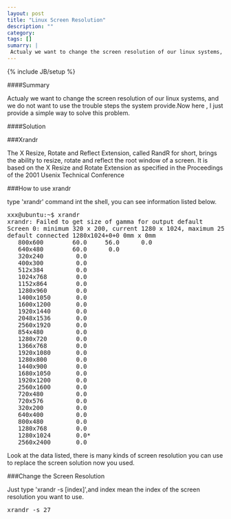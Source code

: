 ```yaml
---
layout: post
title: "Linux Screen Resolution"
description: ""
category: 
tags: []
sumarry: |
 Actualy we want to change the screen resolution of our linux systems, and we do not want to use the trouble steps the system provide.Now here , I just provide a simple way to solve this problem.
---
```

{% include JB/setup %}


####Summary

 Actualy we want to change the screen resolution of our linux systems, and we do not want to use the trouble steps the system provide.Now here , I just provide a simple way to solve this problem.


####Solution

###Xrandr

The X Resize, Rotate and Reflect Extension, called RandR for short,
brings the ability to resize, rotate and reflect the root window of a
screen. It is based on the X Resize and Rotate Extension as specified
in the Proceedings of the 2001 Usenix Technical Conference


###How to use xrandr

type 'xrandr' command int the shell, you can see information listed below.

<pre class="brush: js;">
xxx@ubuntu:~$ xrandr 
xrandr: Failed to get size of gamma for output default
Screen 0: minimum 320 x 200, current 1280 x 1024, maximum 2560 x 2400
default connected 1280x1024+0+0 0mm x 0mm
   800x600        60.0     56.0      0.0  
   640x480        60.0      0.0  
   320x240         0.0  
   400x300         0.0  
   512x384         0.0  
   1024x768        0.0  
   1152x864        0.0  
   1280x960        0.0  
   1400x1050       0.0  
   1600x1200       0.0  
   1920x1440       0.0  
   2048x1536       0.0  
   2560x1920       0.0  
   854x480         0.0  
   1280x720        0.0  
   1366x768        0.0  
   1920x1080       0.0  
   1280x800        0.0  
   1440x900        0.0  
   1680x1050       0.0  
   1920x1200       0.0  
   2560x1600       0.0  
   720x480         0.0  
   720x576         0.0  
   320x200         0.0  
   640x400         0.0  
   800x480         0.0  
   1280x768        0.0  
   1280x1024       0.0* 
   2560x2400       0.0 
</pre>

Look at the data listed, there is many kinds of screen resolution you can use to replace the screen solution now you used.

###Change the Screen Resolution

Just type 'xrandr -s \[index\]',and index mean the index of the screen resolution you want to use.

<pre class="brush: js;">
xrandr -s 27
</pre>






















